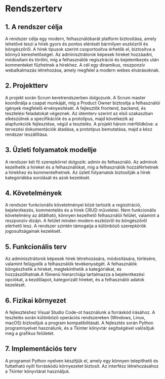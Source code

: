 # Rendszerterv
## 1. A rendszer célja
A rendszer célja egy modern, felhasználóbarát platform biztosítása, amely lehetővé teszi a hírek gyors és pontos elérését bármilyen eszközről és böngészőről. A hírek típusok szerint csoportosítva érhetők el, biztosítva a könnyű kereshetőséget. Az adminisztrátorok képesek híreket hozzáadni, módosítani és törölni, míg a felhasználók regisztráció és bejelentkezés után kommenteket fűzhetnek a hírekhez. A cél egy dinamikus, reszponzív webalkalmazás létrehozása, amely megfelel a modern webes elvárásoknak.

## 2. Projektterv
A projekt során Scrum keretrendszerben dolgozunk. A Scrum master koordinálja a csapat munkáját, míg a Product Owner biztosítja a felhasználói igények megfelelő érvényesítését. A fejlesztők frontend, backend, és tesztelési feladatokat végeznek. Az ütemterv szerint az első szakaszban elkészülnek a specifikációk és a prototípus, majd következik az alapfunkciók fejlesztése, végül a tesztelés. A projekt három mérföldköve: a tervezési dokumentációk átadása, a prototípus bemutatása, majd a kész rendszer leszállítása.

## 3. Üzleti folyamatok modellje
A rendszer két fő szerepkörrel dolgozik: admin és felhasználó. Az adminok kezelhetik a híreket és a felhasználókat, míg a felhasználók hozzáférhetnek a hírekhez és kommentelhetnek. Az üzleti folyamatok biztosítják a hírek kategóriákba sorolását és azok kezelését.

## 4. Követelmények
A rendszer funkcionális követelményei közé tartozik a regisztráció, bejelentkezés, kommentelés és a hírek CRUD műveletei. Nem funkcionális követelmény az átlátható, könnyen kezelhető felhasználói felület, valamint a reszponzív dizájn. A felület minden modern eszközről és böngészőről elérhető lesz. A rendszer szintén támogatja a különböző szerepkörök jogosultságainak kezelését.

## 5. Funkcionális terv
Az adminisztrátorok képesek hírek létrehozására, módosítására, törlésére, valamint felügyelik a felhasználók tevékenységét. A felhasználók böngészhetik a híreket, megtekinthetik a kategóriákat, és hozzászólhatnak.A főmenü hierarchiája tartalmazza a bejelentkezési opciókat, a kezdőlapot, kategorizált híreket, és a felhasználói adatok kezelését.

## 6. Fizikai környezet
A fejlesztéshez Visual Studio Code-ot használunk a forráskód írásához. A tesztelés során különböző operációs rendszereken (Windows, Linux, macOS) biztosítjuk a program kompatibilitását. A fejlesztés során Python programnyelvet használunk, és a Tkinter könyvtár segítségével valósítjuk meg a grafikus felületet.

## 7. Implementációs terv
A programot Python nyelven készítjük el, amely egy könnyen telepíthető és futtatható nyílt forráskódú környezetet biztosít. Az interfész létrehozásához a Tkinter könyvtárat használjuk.
